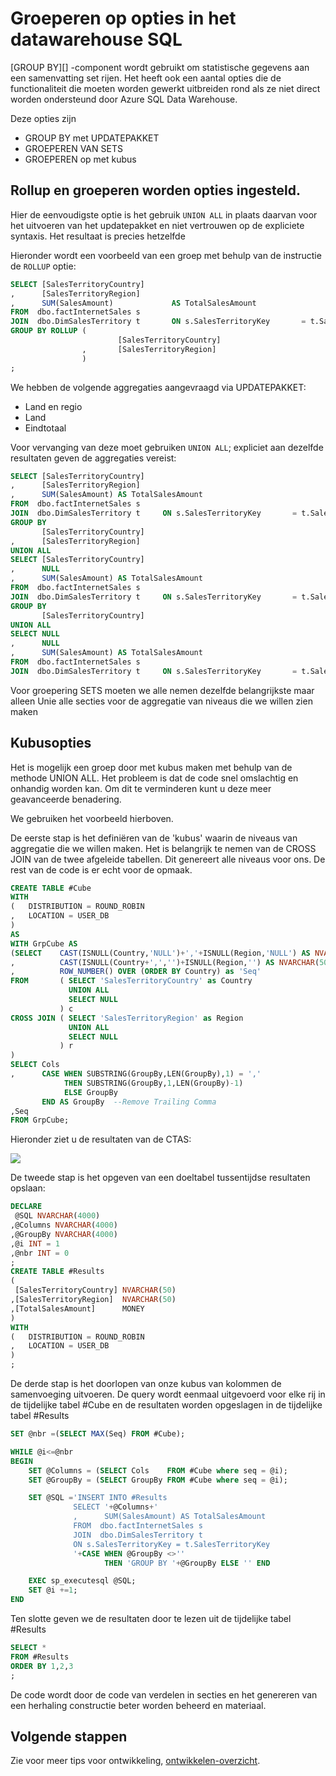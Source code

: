 <properties
   pageTitle="Groep met opties in SQL Data Warehouse | Microsoft Azure"
   description="Tips voor uitvoering van de groep met opties in Azure SQL Data Warehouse voor het ontwikkelen van oplossingen."
   services="sql-data-warehouse"
   documentationCenter="NA"
   authors="jrowlandjones"
   manager="barbkess"
   editor=""/>

<tags
   ms.service="sql-data-warehouse"
   ms.devlang="NA"
   ms.topic="article"
   ms.tgt_pltfrm="NA"
   ms.workload="data-services"
   ms.date="06/14/2016"
   ms.author="jrj;barbkess;sonyama"/>

# <a name="group-by-options-in-sql-data-warehouse"></a>Groeperen op opties in het datawarehouse SQL

[GROUP BY][] -component wordt gebruikt om statistische gegevens aan een samenvatting set rijen. Het heeft ook een aantal opties die de functionaliteit die moeten worden gewerkt uitbreiden rond als ze niet direct worden ondersteund door Azure SQL Data Warehouse.

Deze opties zijn
- GROUP BY met UPDATEPAKKET
- GROEPEREN VAN SETS
- GROEPEREN op met kubus

## <a name="rollup-and-grouping-sets-options"></a>Rollup en groeperen worden opties ingesteld.
Hier de eenvoudigste optie is het gebruik `UNION ALL` in plaats daarvan voor het uitvoeren van het updatepakket en niet vertrouwen op de expliciete syntaxis. Het resultaat is precies hetzelfde

Hieronder wordt een voorbeeld van een groep met behulp van de instructie de `ROLLUP` optie:

```sql
SELECT [SalesTerritoryCountry]
,      [SalesTerritoryRegion]
,      SUM(SalesAmount)             AS TotalSalesAmount
FROM  dbo.factInternetSales s
JOIN  dbo.DimSalesTerritory t       ON s.SalesTerritoryKey       = t.SalesTerritoryKey
GROUP BY ROLLUP (
                        [SalesTerritoryCountry]
                ,       [SalesTerritoryRegion]
                )
;
```

We hebben de volgende aggregaties aangevraagd via UPDATEPAKKET:
- Land en regio
- Land
- Eindtotaal

Voor vervanging van deze moet gebruiken `UNION ALL`; expliciet aan dezelfde resultaten geven de aggregaties vereist:

```sql
SELECT [SalesTerritoryCountry]
,      [SalesTerritoryRegion]
,      SUM(SalesAmount) AS TotalSalesAmount
FROM  dbo.factInternetSales s
JOIN  dbo.DimSalesTerritory t     ON s.SalesTerritoryKey       = t.SalesTerritoryKey
GROUP BY
       [SalesTerritoryCountry]
,      [SalesTerritoryRegion]
UNION ALL
SELECT [SalesTerritoryCountry]
,      NULL
,      SUM(SalesAmount) AS TotalSalesAmount
FROM  dbo.factInternetSales s
JOIN  dbo.DimSalesTerritory t     ON s.SalesTerritoryKey       = t.SalesTerritoryKey
GROUP BY
       [SalesTerritoryCountry]
UNION ALL
SELECT NULL
,      NULL
,      SUM(SalesAmount) AS TotalSalesAmount
FROM  dbo.factInternetSales s
JOIN  dbo.DimSalesTerritory t     ON s.SalesTerritoryKey       = t.SalesTerritoryKey;
```

Voor groepering SETS moeten we alle nemen dezelfde belangrijkste maar alleen Unie alle secties voor de aggregatie van niveaus die we willen zien maken

## <a name="cube-options"></a>Kubusopties
Het is mogelijk een groep door met kubus maken met behulp van de methode UNION ALL. Het probleem is dat de code snel omslachtig en onhandig worden kan. Om dit te verminderen kunt u deze meer geavanceerde benadering.

We gebruiken het voorbeeld hierboven.

De eerste stap is het definiëren van de 'kubus' waarin de niveaus van aggregatie die we willen maken. Het is belangrijk te nemen van de CROSS JOIN van de twee afgeleide tabellen. Dit genereert alle niveaus voor ons. De rest van de code is er echt voor de opmaak.

```sql
CREATE TABLE #Cube
WITH
(   DISTRIBUTION = ROUND_ROBIN
,   LOCATION = USER_DB
)
AS
WITH GrpCube AS
(SELECT    CAST(ISNULL(Country,'NULL')+','+ISNULL(Region,'NULL') AS NVARCHAR(50)) as 'Cols'
,          CAST(ISNULL(Country+',','')+ISNULL(Region,'') AS NVARCHAR(50))  as 'GroupBy'
,          ROW_NUMBER() OVER (ORDER BY Country) as 'Seq'
FROM       ( SELECT 'SalesTerritoryCountry' as Country
             UNION ALL
             SELECT NULL
           ) c
CROSS JOIN ( SELECT 'SalesTerritoryRegion' as Region
             UNION ALL
             SELECT NULL
           ) r
)
SELECT Cols
,      CASE WHEN SUBSTRING(GroupBy,LEN(GroupBy),1) = ','
            THEN SUBSTRING(GroupBy,1,LEN(GroupBy)-1)
            ELSE GroupBy
       END AS GroupBy  --Remove Trailing Comma
,Seq
FROM GrpCube;
```

Hieronder ziet u de resultaten van de CTAS:

![][1]

De tweede stap is het opgeven van een doeltabel tussentijdse resultaten opslaan:

```sql
DECLARE
 @SQL NVARCHAR(4000)
,@Columns NVARCHAR(4000)
,@GroupBy NVARCHAR(4000)
,@i INT = 1
,@nbr INT = 0
;
CREATE TABLE #Results
(
 [SalesTerritoryCountry] NVARCHAR(50)
,[SalesTerritoryRegion]  NVARCHAR(50)
,[TotalSalesAmount]      MONEY
)
WITH
(   DISTRIBUTION = ROUND_ROBIN
,   LOCATION = USER_DB
)
;
```

De derde stap is het doorlopen van onze kubus van kolommen de samenvoeging uitvoeren. De query wordt eenmaal uitgevoerd voor elke rij in de tijdelijke tabel #Cube en de resultaten worden opgeslagen in de tijdelijke tabel #Results

```sql
SET @nbr =(SELECT MAX(Seq) FROM #Cube);

WHILE @i<=@nbr
BEGIN
    SET @Columns = (SELECT Cols    FROM #Cube where seq = @i);
    SET @GroupBy = (SELECT GroupBy FROM #Cube where seq = @i);

    SET @SQL ='INSERT INTO #Results
              SELECT '+@Columns+'
              ,      SUM(SalesAmount) AS TotalSalesAmount
              FROM  dbo.factInternetSales s
              JOIN  dbo.DimSalesTerritory t  
              ON s.SalesTerritoryKey = t.SalesTerritoryKey
              '+CASE WHEN @GroupBy <>''
                     THEN 'GROUP BY '+@GroupBy ELSE '' END

    EXEC sp_executesql @SQL;
    SET @i +=1;
END
```

Ten slotte geven we de resultaten door te lezen uit de tijdelijke tabel #Results

```sql
SELECT *
FROM #Results
ORDER BY 1,2,3
;
```

De code wordt door de code van verdelen in secties en het genereren van een herhaling constructie beter worden beheerd en materiaal.


## <a name="next-steps"></a>Volgende stappen
Zie voor meer tips voor ontwikkeling, [ontwikkelen-overzicht][].

<!--Image references-->
[1]: media/sql-data-warehouse-develop-group-by-options/sql-data-warehouse-develop-group-by-cube.png

<!--Article references-->
[ontwikkelen-overzicht]: sql-data-warehouse-overview-develop.md

<!--MSDN references-->
[GROEPEREN OP]: https://msdn.microsoft.com/library/ms177673.aspx


<!--Other Web references-->
